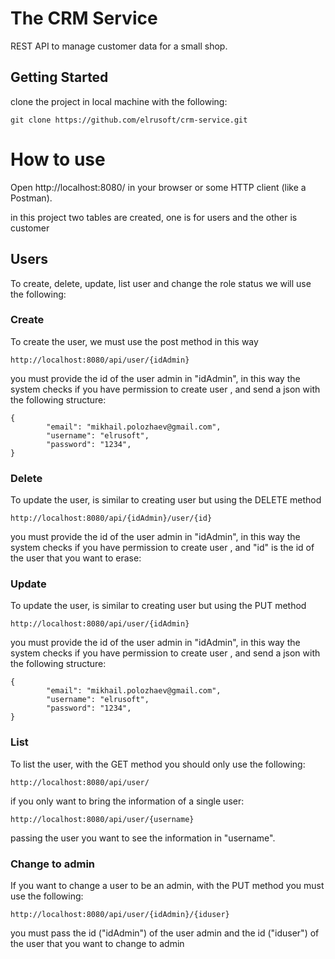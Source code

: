 # The CRM Service

REST API to manage customer data for a small shop.


## Getting Started

clone the project in local machine  with the following:

```
git clone https://github.com/elrusoft/crm-service.git
```

# How to use


Open http://localhost:8080/ in your browser or some HTTP client (like a Postman).

in this project two tables are created, one is for users and the other is customer


## Users

To create, delete, update, list user and change the role status we will use the following:

### Create

To create the user, we must use the post method in this way

```
http://localhost:8080/api/user/{idAdmin}

```
you must provide the id of the user admin in "idAdmin", in this way the system checks if you have permission to create user , and send a json with the following structure:

```
{
        "email": "mikhail.polozhaev@gmail.com",
        "username": "elrusoft",
        "password": "1234",
}
```

### Delete

To update the user, is similar to creating user but using the DELETE method

```
http://localhost:8080/api/{idAdmin}/user/{id}

```
you must provide the id of the user admin in "idAdmin", in this way the system checks if you have permission to create user , and "id" is the id of the user that you want to erase:



### Update

To update the user, is similar to creating user but using the PUT method

```
http://localhost:8080/api/user/{idAdmin}

```
you must provide the id of the user admin in "idAdmin", in this way the system checks if you have permission to create user , and send a json with the following structure:

```
{
        "email": "mikhail.polozhaev@gmail.com",
        "username": "elrusoft",
        "password": "1234",
}
```

### List 

To list the user, with the GET method you should only use the following:

```
http://localhost:8080/api/user/
```

if you only want to bring the information of a single user:

```
http://localhost:8080/api/user/{username}
```
passing the user you want to see the information in "username".

### Change to admin

If you want to change a user to be an admin, with the PUT method  you must use the following:

```
http://localhost:8080/api/user/{idAdmin}/{iduser}
```

you must pass the id ("idAdmin") of the user admin and the id ("iduser") of the user that you want to change to admin



